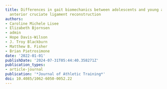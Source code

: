```yaml
---
title: Differences in gait biomechanics between adolescents and young adults with
  anterior cruciate ligament reconstruction
authors:
- Caroline Michele Lisee
- Elizabeth Bjornsen
- admin
- Hope Davis-Wilson
- J. Troy Blackburn
- Matthew B. Fisher
- Brian Pietrosimone
date: '2022-01-01'
publishDate: '2024-07-31T05:44:40.358271Z'
publication_types:
- article-journal
publication: '*Journal of Athletic Training*'
doi: 10.4085/1062-6050-0052.22
---
```


